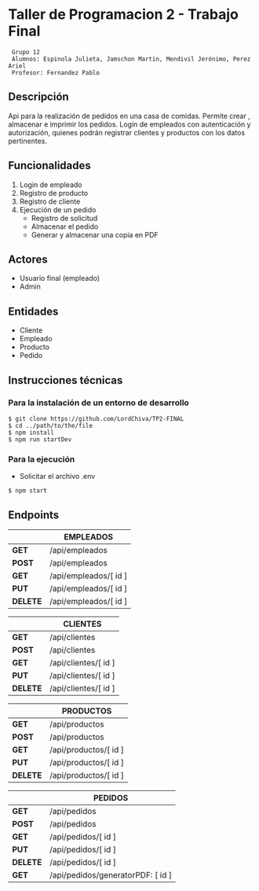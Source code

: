 # Taller de Programacion 2 - Trabajo Final 
     Grupo 12
     Alumnos: Espinola Julieta, Jamschon Martin, Mendivil Jerónimo, Perez Ariel
     Profesor: Fernandez Pablo

## Descripción
Api para la realización de pedidos en una casa de comidas. 
Permite crear , almacenar e imprimir los pedidos. 
Login de empleados con autenticación y autorización, quienes podrán registrar clientes y productos con los datos pertinentes.

## Funcionalidades 
1. Login de empleado
2. Registro de producto
3. Registro de cliente
4. Ejecución de un pedido
    - Registro de solicitud 
    - Almacenar el pedido
    - Generar y almacenar una copia en PDF
## Actores 
- Usuario final (empleado)
- Admin

## Entidades
- Cliente
- Empleado
- Producto
- Pedido

## Instrucciones técnicas

### Para la instalación de un entorno de desarrollo
```
$ git clone https://github.com/LordChiva/TP2-FINAL
$ cd ../path/to/the/file
$ npm install
$ npm run startDev
```

### Para la ejecución
- Solicitar el archivo .env
```
$ npm start
```
    
## Endpoints
| | EMPLEADOS |
| --------| -------------- |
| **GET** | /api/empleados |
| **POST**| /api/empleados |
| **GET** | /api/empleados/[ id ] |
| **PUT** | /api/empleados/[ id ] |
| **DELETE** | /api/empleados/[ id ] |

| | CLIENTES | 
| --------| -------------- |
| **GET** | /api/clientes |
| **POST**| /api/clientes |
| **GET** | /api/clientes/[ id ] |
| **PUT** | /api/clientes/[ id ] |
| **DELETE** | /api/clientes/[ id ] |

| | PRODUCTOS |
| --------| -------------- |
| **GET** | /api/productos |
| **POST**| /api/productos |
| **GET** | /api/productos/[ id ] |
| **PUT** | /api/productos/[ id ] |
| **DELETE** | /api/productos/[ id ] |

| | PEDIDOS |
| --------| -------------- |
| **GET** | /api/pedidos |
| **POST**| /api/pedidos |
| **GET** | /api/pedidos/[ id ] |
| **PUT** | /api/pedidos/[ id ] |
| **DELETE** | /api/pedidos/[ id ] |
| **GET** | /api/pedidos/generatorPDF: [ id ] |

